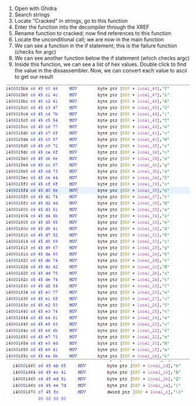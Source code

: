 1. Open with Ghidra
2. Search strings
3. Locate "Cracked" in strings, go to this function
4. Enter the function into the decompiler through the XREF
5. Rename function to cracked; now find references to this function
6. Locate the unconditional call; we are now in the main function
7. We can see a function in the if statement; this is the failure function (checks for argc)
8. We can see another function below the if statement (which checks argc)
9. Inside this function, we can see a list of hex values. Double click 
    to find the value in the dissassembler. Now, we can convert each value to ascii to get our result

![solution1.1](./8ed72c997123baf6bd3ba80e57bb7228.png)
![solution1.2](./30ab1664f078e16468ed3ebc5313436d.png)
